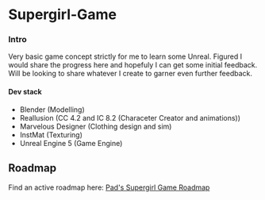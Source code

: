 # Supergirl-Game

###  Intro

Very basic game concept strictly for me to learn some Unreal. Figured I would share the progress here and hopefuly I can get some initial feedback. Will be looking to share whatever I create to garner even further feedback.

#### Dev stack

- Blender (Modelling)
- Reallusion (CC 4.2 and IC 8.2 (Characeter Creator and animations))
- Marvelous Designer (Clothing design and sim)
- InstMat (Texturing)
- Unreal Engine 5 (Game Engine)


## Roadmap

Find an active roadmap here:  [Pad's Supergirl Game Roadmap](https://github.com/users/Pads-El/projects/12])
